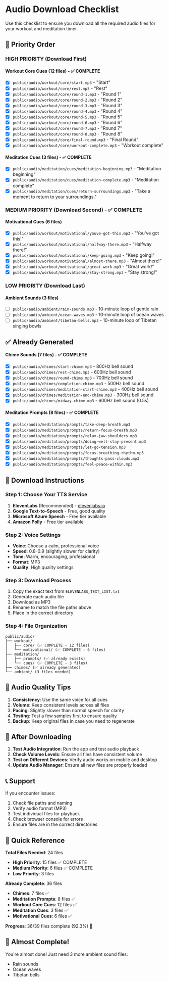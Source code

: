 # Audio Download Checklist

Use this checklist to ensure you download all the required audio files for your workout and meditation timer.

## 🎯 Priority Order

### **HIGH PRIORITY** (Download First)

#### Workout Core Cues (12 files) - ✅ COMPLETE
- [x] `public/audio/workout/core/start.mp3` - "Start"
- [x] `public/audio/workout/core/rest.mp3` - "Rest"
- [x] `public/audio/workout/core/round-1.mp3` - "Round 1"
- [x] `public/audio/workout/core/round-2.mp3` - "Round 2"
- [x] `public/audio/workout/core/round-3.mp3` - "Round 3"
- [x] `public/audio/workout/core/round-4.mp3` - "Round 4"
- [x] `public/audio/workout/core/round-5.mp3` - "Round 5"
- [x] `public/audio/workout/core/round-6.mp3` - "Round 6"
- [x] `public/audio/workout/core/round-7.mp3` - "Round 7"
- [x] `public/audio/workout/core/round-8.mp3` - "Round 8"
- [x] `public/audio/workout/core/final-round.mp3` - "Final Round"
- [x] `public/audio/workout/core/workout-complete.mp3` - "Workout complete"

#### Meditation Cues (3 files) - ✅ COMPLETE
- [x] `public/audio/meditation/cues/meditation-beginning.mp3` - "Meditation beginning"
- [x] `public/audio/meditation/cues/meditation-complete.mp3` - "Meditation complete"
- [x] `public/audio/meditation/cues/return-surroundings.mp3` - "Take a moment to return to your surroundings."

### **MEDIUM PRIORITY** (Download Second) - ✅ COMPLETE

#### Motivational Cues (6 files)
- [x] `public/audio/workout/motivational/youve-got-this.mp3` - "You've got this!"
- [x] `public/audio/workout/motivational/halfway-there.mp3` - "Halfway there!"
- [x] `public/audio/workout/motivational/keep-going.mp3` - "Keep going!"
- [x] `public/audio/workout/motivational/almost-there.mp3` - "Almost there!"
- [x] `public/audio/workout/motivational/great-work.mp3` - "Great work!"
- [x] `public/audio/workout/motivational/stay-strong.mp3` - "Stay strong!"

### **LOW PRIORITY** (Download Last)

#### Ambient Sounds (3 files)
- [ ] `public/audio/ambient/rain-sounds.mp3` - 10-minute loop of gentle rain
- [ ] `public/audio/ambient/ocean-waves.mp3` - 10-minute loop of ocean waves
- [ ] `public/audio/ambient/tibetan-bells.mp3` - 10-minute loop of Tibetan singing bowls

## ✅ Already Generated

#### Chime Sounds (7 files) - ✅ COMPLETE
- [x] `public/audio/chimes/start-chime.mp3` - 800Hz bell sound
- [x] `public/audio/chimes/rest-chime.mp3` - 600Hz bell sound
- [x] `public/audio/chimes/round-chime.mp3` - 700Hz bell sound
- [x] `public/audio/chimes/completion-chime.mp3` - 500Hz bell sound
- [x] `public/audio/chimes/meditation-start-chime.mp3` - 400Hz bell sound
- [x] `public/audio/chimes/meditation-end-chime.mp3` - 300Hz bell sound
- [x] `public/audio/chimes/midway-chime.mp3` - 600Hz bell sound (0.5s)

#### Meditation Prompts (8 files) - ✅ COMPLETE
- [x] `public/audio/meditation/prompts/take-deep-breath.mp3`
- [x] `public/audio/meditation/prompts/return-focus-breath.mp3`
- [x] `public/audio/meditation/prompts/relax-jaw-shoulders.mp3`
- [x] `public/audio/meditation/prompts/doing-well-stay-present.mp3`
- [x] `public/audio/meditation/prompts/let-go-tension.mp3`
- [x] `public/audio/meditation/prompts/focus-breathing-rhythm.mp3`
- [x] `public/audio/meditation/prompts/thoughts-pass-clouds.mp3`
- [x] `public/audio/meditation/prompts/feel-peace-within.mp3`

## 📝 Download Instructions

### Step 1: Choose Your TTS Service
1. **ElevenLabs** (Recommended) - [elevenlabs.io](https://elevenlabs.io)
2. **Google Text-to-Speech** - Free, good quality
3. **Microsoft Azure Speech** - Free tier available
4. **Amazon Polly** - Free tier available

### Step 2: Voice Settings
- **Voice**: Choose a calm, professional voice
- **Speed**: 0.8-0.9 (slightly slower for clarity)
- **Tone**: Warm, encouraging, professional
- **Format**: MP3
- **Quality**: High quality settings

### Step 3: Download Process
1. Copy the exact text from `ELEVENLABS_TEXT_LIST.txt`
2. Generate each audio file
3. Download as MP3
4. Rename to match the file paths above
5. Place in the correct directory

### Step 4: File Organization
```
public/audio/
├── workout/
│   ├── core/ (✅ COMPLETE - 12 files)
│   └── motivational/ (✅ COMPLETE - 6 files)
├── meditation/
│   ├── prompts/ (✅ already exists)
│   └── cues/ (✅ COMPLETE - 3 files)
├── chimes/ (✅ already generated)
└── ambient/ (3 files needed)
```

## 🎵 Audio Quality Tips

1. **Consistency**: Use the same voice for all cues
2. **Volume**: Keep consistent levels across all files
3. **Pacing**: Slightly slower than normal speech for clarity
4. **Testing**: Test a few samples first to ensure quality
5. **Backup**: Keep original files in case you need to regenerate

## 🔄 After Downloading

1. **Test Audio Integration**: Run the app and test audio playback
2. **Check Volume Levels**: Ensure all files have consistent volume
3. **Test on Different Devices**: Verify audio works on mobile and desktop
4. **Update Audio Manager**: Ensure all new files are properly loaded

## 📞 Support

If you encounter issues:
1. Check file paths and naming
2. Verify audio format (MP3)
3. Test individual files for playback
4. Check browser console for errors
5. Ensure files are in the correct directories

## 🎯 Quick Reference

**Total Files Needed**: 24 files
- **High Priority**: 15 files ✅ COMPLETE
- **Medium Priority**: 6 files ✅ COMPLETE
- **Low Priority**: 3 files

**Already Complete**: 36 files
- **Chimes**: 7 files ✅
- **Meditation Prompts**: 8 files ✅
- **Workout Core Cues**: 12 files ✅
- **Meditation Cues**: 3 files ✅
- **Motivational Cues**: 6 files ✅

**Progress**: 36/39 files complete (92.3%) 🎉

## 🎊 Almost Complete!

You're almost done! Just need 3 more ambient sound files:
- Rain sounds
- Ocean waves  
- Tibetan bells
